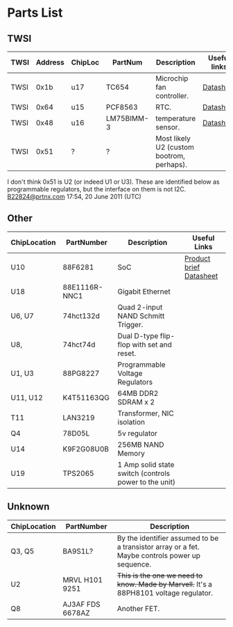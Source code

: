 # Parts List
## TWSI
TWSI | Address | ChipLoc | PartNum | Description   |  Useful links
-----|---------|---------|---------|---------------|--------------
TWSI |  0x1b  | u17  |  TC654      | Microchip fan controller. | [Datasheet](http://ww1.microchip.com/downloads/en/DeviceDoc/21734a.pdf)
TWSI |  0x64  | u15  |  PCF8563    | RTC.                      | [Datasheet](http://www.nxp.com/documents/data_sheet/PCF8563.pdf)
TWSI |  0x48  | u16  |  LM75BIMM-3 | temperature sensor.       | [Datasheet](http://www.national.com/ds/LM/LM75.pdf)
TWSI |  0x51  |  ?   |  ?          | Most likely U2 (custom bootrom, perhaps). |

I don't think 0x51 is U2 (or indeed U1 or U3). These are identified below as programmable regulators, but the interface on them is not I2C. B22824@prtnx.com 17:54, 20 June 2011 (UTC)
## Other
ChipLocation |  PartNumber | Description  |  Useful Links
-------------|-------------|--------------|---------------
U10          |  88F6281    |  SoC         | [Product brief](http://www.marvell.com/products/processors/embedded/kirkwood/88F6281-004_ver1.pdf)  [Datasheet](http://www.marvell.com/products/processors/embedded/kirkwood/HW_88F6281_OpenSource.pdf)
U18          | 88E1116R-NNC1 |  Gigabit Ethernet
U6, U7       | 74hct132d  | Quad 2-input NAND Schmitt Trigger.
U8,          | 74hct74d   | Dual D-type flip-flop with set and reset.
U1, U3       | 88PG8227   | Programmable Voltage Regulators
U11, U12     | K4T51163QG | 64MB DDR2 SDRAM x 2
T11          | LAN3219    | Transformer, NIC isolation
Q4           | 78D05L     | 5v regulator
U14          | K9F2G08U0B |256MB NAND Memory
U19          | TPS2065    | 1 Amp solid state switch (controls power to the unit)

## Unknown
ChipLocation  |  PartNumber | Description
--------------|-------------|-------------
Q3, Q5        | BA9S1L?     |  By the identifier assumed to be a transistor array or a fet. Maybe controls power up sequence.
U2            | MRVL H101 9251|  ~~This is the one we need to know. Made by Marvell.~~ It's a 88PH8101 voltage regulator.
Q8            | AJ3AF FDS 6678AZ |   Another FET.
